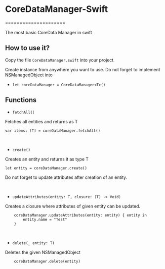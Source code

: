 # CoreDataManager-Swift
=====================

The most basic CoreData Manager in swift

How to use it? 
------------

Copy the file `CoreDataManager.swift` into your project.

Create instance from anywhere you want to use. Do not forget to implement NSManagedObject into

- `let coreDataManager = CoreDataManager<T>()`

Functions
------------

- `fetchAll()`

Fetches all entities and returns as T

    var items: [T] = coreDataManager.fetchAll()
    
<br />

- `create()`

Creates an entity and returns it as type T

    let entity = coreDataManager.create()
        
Do not forget to update attributes after creation of an entity.

<br />

- `updateAttributes(entity: T, closure: (T) -> Void)`

Creates a closure where attributes of given entity can be updated.

        coreDataManager.updateAttributes(entity: entity) { entity in 
            entity.name = "Test"
        }
<br />

- `delete(_ entity: T)`

Deletes the given NSManagedObject

        coreDataManager.delete(entity)
        
